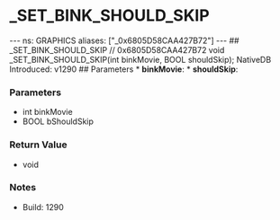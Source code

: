 # _SET_BINK_SHOULD_SKIP

--- ns: GRAPHICS aliases: ["_0x6805D58CAA427B72"] --- ## _SET_BINK_SHOULD_SKIP  // 0x6805D58CAA427B72 void _SET_BINK_SHOULD_SKIP(int binkMovie, BOOL shouldSkip);  NativeDB Introduced: v1290  ## Parameters * **binkMovie**: * **shouldSkip**:

### Parameters
* int binkMovie
* BOOL bShouldSkip

### Return Value
* void

### Notes
* Build: 1290


